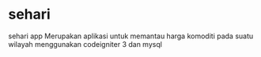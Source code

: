 # sehari
sehari app
Merupakan aplikasi untuk memantau harga komoditi pada suatu wilayah menggunakan codeigniter 3 dan mysql
